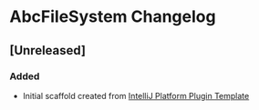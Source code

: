 <!-- Keep a Changelog guide -> https://keepachangelog.com -->

# AbcFileSystem Changelog

## [Unreleased]
### Added
- Initial scaffold created from [IntelliJ Platform Plugin Template](https://github.com/JetBrains/intellij-platform-plugin-template)
